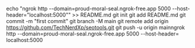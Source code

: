 

echo "ngrok http --domain=proud-moral-seal.ngrok-free.app 5000 --host-header=\"localhost:5000\"" >> README.md
git init
git add README.md
git commit -m "first commit"
git branch -M main
git remote add origin https://github.com/TechNerdXp/seotools.git
git push -u origin mainn g r o k   h t t p   - - d o m a i n = p r o u d - m o r a l - s e a l . n g r o k - f r e e . a p p   5 0 0 0   - - h o s t - h e a d e r = \  
 l o c a l h o s t : 5 0 0 0 \  
 